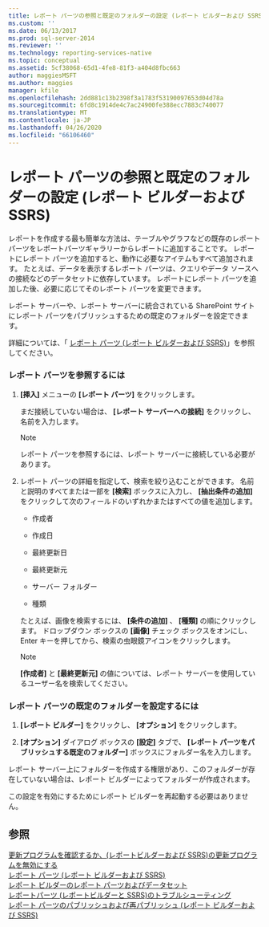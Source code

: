 ```yaml
---
title: レポート パーツの参照と既定のフォルダーの設定 (レポート ビルダーおよび SSRS) | Microsoft Docs
ms.custom: ''
ms.date: 06/13/2017
ms.prod: sql-server-2014
ms.reviewer: ''
ms.technology: reporting-services-native
ms.topic: conceptual
ms.assetid: 5cf38068-65d1-4fe8-81f3-a404d8fbc663
author: maggiesMSFT
ms.author: maggies
manager: kfile
ms.openlocfilehash: 2dd881c13b2398f3a1783f53190097653d04d78a
ms.sourcegitcommit: 6fd8c1914de4c7ac24900fe388ecc7883c740077
ms.translationtype: MT
ms.contentlocale: ja-JP
ms.lasthandoff: 04/26/2020
ms.locfileid: "66106460"
---
```

# <a name="browse-for-report-parts-and-set-a-default-folder-report-builder-and-ssrs"></a>レポート パーツの参照と既定のフォルダーの設定 (レポート ビルダーおよび SSRS)
  レポートを作成する最も簡単な方法は、テーブルやグラフなどの既存のレポートパーツをレポートパーツギャラリーからレポートに追加することです。 レポートにレポート パーツを追加すると、動作に必要なアイテムもすべて追加されます。 たとえば、データを表示するレポート パーツは、クエリやデータ ソースへの接続などのデータセットに依存しています。 レポートにレポート パーツを追加した後、必要に応じてそのレポート パーツを変更できます。  
  
 レポート サーバーや、レポート サーバーに統合されている SharePoint サイトにレポート パーツをパブリッシュするための既定のフォルダーを設定できます。  
  
 詳細については、「 [レポート パーツ (レポート ビルダーおよび SSRS)](../report-parts-report-builder-and-ssrs.md)」を参照してください。  
  
### <a name="to-browse-for-report-parts"></a>レポート パーツを参照するには  
  
1.  **[挿入]** メニューの **[レポート パーツ]** をクリックします。  
  
     まだ接続していない場合は、 **[レポート サーバーへの接続]** をクリックし、名前を入力します。  
  
    > [!NOTE]  
    >  レポート パーツを参照するには、レポート サーバーに接続している必要があります。  
  
2.  レポート パーツの詳細を指定して、検索を絞り込むことができます。 名前と説明のすべてまたは一部を **[検索]** ボックスに入力し、 **[抽出条件の追加]** をクリックして次のフィールドのいずれかまたはすべての値を追加します。  
  
    -   作成者  
  
    -   作成日  
  
    -   最終更新日  
  
    -   最終更新元  
  
    -   サーバー フォルダー  
  
    -   種類  
  
     たとえば、画像を検索するには、 **[条件の追加]** 、 **[種類]** の順にクリックします。 ドロップダウン ボックスの **[画像]** チェック ボックスをオンにし、Enter キーを押してから、検索の虫眼鏡アイコンをクリックします。  
  
    > [!NOTE]  
    >  **[作成者]** と **[最終更新元]** の値については、レポート サーバーを使用しているユーザー名を検索してください。  
  
### <a name="to-set-a-default-folder-for-report-parts"></a>レポート パーツの既定のフォルダーを設定するには  
  
1.  **[レポート ビルダー]** をクリックし、 **[オプション]** をクリックします。  
  
2.  **[オプション]** ダイアログ ボックスの **[設定]** タブで、 **[レポート パーツをパブリッシュする既定のフォルダー]** ボックスにフォルダー名を入力します。  
  
 レポート サーバー上にフォルダーを作成する権限があり、このフォルダーが存在していない場合は、レポート ビルダーによってフォルダーが作成されます。  
  
 この設定を有効にするためにレポート ビルダーを再起動する必要はありません。  
  
## <a name="see-also"></a>参照  
 [更新プログラムを確認するか、&#40;レポートビルダーおよび SSRS&#41;の更新プログラムを無効にする](../check-for-updates-or-turn-updates-off-report-builder-and-ssrs.md)   
 [レポート パーツ &#40;レポート ビルダーおよび SSRS&#41;](../report-parts-report-builder-and-ssrs.md)   
 [レポート ビルダーのレポート パーツおよびデータセット](../report-data/report-parts-and-datasets-in-report-builder.md)   
 [レポートパーツ &#40;レポートビルダーと SSRS&#41;のトラブルシューティング](../troubleshoot-report-parts-report-builder-and-ssrs.md)   
 [レポート パーツのパブリッシュおよび再パブリッシュ &#40;レポート ビルダーおよび SSRS&#41;](publish-and-republish-report-parts-report-builder-and-ssrs.md)  
  
  
